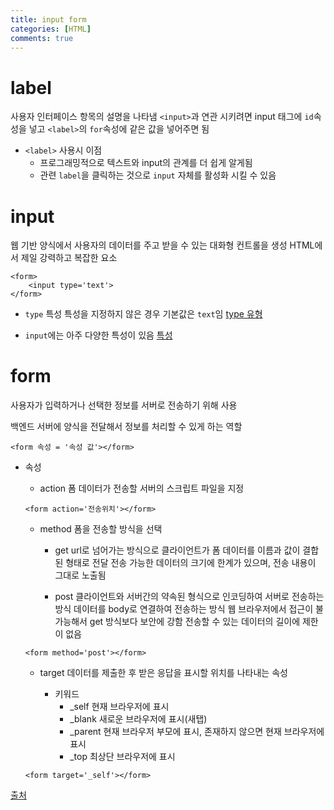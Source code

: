 ```yaml
---
title: input form
categories: [HTML]
comments: true
---
```


# label
사용자 인터페이스 항목의 설명을 나타냄
`<input>`과 연관 시키려면 input 태그에 `id`속성을 넣고 `<label>`의 `for`속성에 같은 값을 넣어주면 됨

- `<label>` 사용시 이점
    - 프로그래밍적으로 텍스트와 input의 관계를 더 쉽게 알게됨
    - 관련 `label`을 클릭하는 것으로 `input` 자체를 활성화 시킬 수 있음

# input
웹 기반 양식에서 사용자의 데이터를 주고 받을 수 있는 대화형 컨트롤을 생성
HTML에서 제일 강력하고 복잡한 요소

```
<form>
    <input type='text'>
</form>
```

- `type` 특성
특성을 지정하지 않은 경우 기본값은 `text`임
[type 유형](https://developer.mozilla.org/ko/docs/Web/HTML/Element/Input)

- `input`에는 아주 다양한 특성이 있음
[특성](https://developer.mozilla.org/ko/docs/Web/HTML/Element/Input)

# form
사용자가 입력하거나 선택한 정보를 서버로 전송하기 위해 사용

백엔드 서버에 양식을 전달해서 정보를 처리할 수 있게 하는 역할

```
<form 속성 = '속성 값'></form>
```

- 속성
    - action
    폼 데이터가 전송할 서버의 스크립트 파일을 지정

    ```
    <form action='전송위치'></form>
    ```

    - method
        폼을 전송할 방식을 선택
        - get
        url로 넘어가는 방식으로 클라이언트가 폼 데이터를 이름과 값이 결합된 형태로 전달
        전송 가능한 데이터의 크기에 한계가 있으며, 전송 내용이 그대로 노출됨

        - post
        클라이언트와 서버간의 약속된 형식으로 인코딩하여 서버로 전송하는 방식
        데이터를 body로 연결하여 전송하는 방식
        웹 브라우저에서 접근이 불가능해서 get 방식보다 보안에 강함
        전송할 수 있는 데이터의 길이에 제한이 없음

    ```
    <form method='post'></form>
    ```

    - target
        데이터를 제출한 후 받은 응답을 표시할 위치를 나타내는 속성

        - 키워드
            - _self
            현재 브라우저에 표시
            - _blank
            새로운 브라우저에 표시(새탭)
            - _parent
            현재 브라우저 부모에 표시, 존재하지 않으면 현재 브라우저에 표시
            - _top
            최상단 브라우저에 표시

    ```
    <form target='_self'></form>
    ```

[출처](https://blog.naver.com/jaeeun_98/222071568997 '새싹개발자')